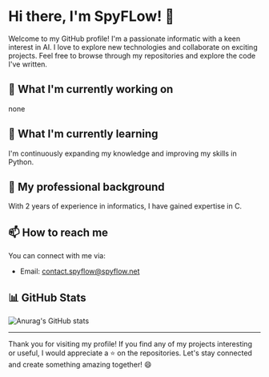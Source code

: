 # Hi there, I'm SpyFLow! 👋

Welcome to my GitHub profile! I'm a passionate informatic with a keen interest in AI. I love to explore new technologies and collaborate on exciting projects. Feel free to browse through my repositories and explore the code I've written.

## 🔭 What I'm currently working on

none

## 🌱 What I'm currently learning

I'm continuously expanding my knowledge and improving my skills in Python.

## 💼 My professional background

With 2 years of experience in informatics, I have gained expertise in C.

## 📫 How to reach me

You can connect with me via:
- Email: contact.spyflow@spyflow.net

## 📊 GitHub Stats

![Anurag's GitHub stats](https://github-readme-stats.vercel.app/api?username=spyflow&show_icons=true&theme=gruvbox)

---

Thank you for visiting my profile! If you find any of my projects interesting or useful, I would appreciate a ⭐️ on the repositories. Let's stay connected and create something amazing together! 😄
